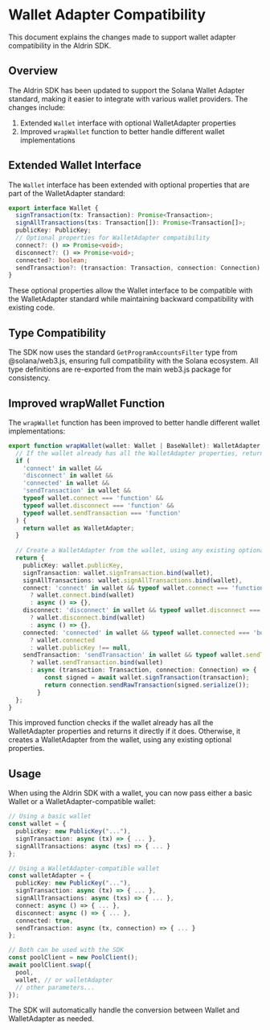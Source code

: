 # Wallet Adapter Compatibility

This document explains the changes made to support wallet adapter compatibility in the Aldrin SDK.

## Overview

The Aldrin SDK has been updated to support the Solana Wallet Adapter standard, making it easier to integrate with various wallet providers. The changes include:

1. Extended `Wallet` interface with optional WalletAdapter properties
2. Improved `wrapWallet` function to better handle different wallet implementations

## Extended Wallet Interface

The `Wallet` interface has been extended with optional properties that are part of the WalletAdapter standard:

```typescript
export interface Wallet {
  signTransaction(tx: Transaction): Promise<Transaction>;
  signAllTransactions(txs: Transaction[]): Promise<Transaction[]>;
  publicKey: PublicKey;
  // Optional properties for WalletAdapter compatibility
  connect?: () => Promise<void>;
  disconnect?: () => Promise<void>;
  connected?: boolean;
  sendTransaction?: (transaction: Transaction, connection: Connection) => Promise<string>;
}
```

These optional properties allow the Wallet interface to be compatible with the WalletAdapter standard while maintaining backward compatibility with existing code.

## Type Compatibility

The SDK now uses the standard `GetProgramAccountsFilter` type from @solana/web3.js, ensuring full compatibility with the Solana ecosystem. All type definitions are re-exported from the main web3.js package for consistency.

## Improved wrapWallet Function

The `wrapWallet` function has been improved to better handle different wallet implementations:

```typescript
export function wrapWallet(wallet: Wallet | BaseWallet): WalletAdapter {
  // If the wallet already has all the WalletAdapter properties, return it directly
  if (
    'connect' in wallet && 
    'disconnect' in wallet && 
    'connected' in wallet && 
    'sendTransaction' in wallet &&
    typeof wallet.connect === 'function' &&
    typeof wallet.disconnect === 'function' &&
    typeof wallet.sendTransaction === 'function'
  ) {
    return wallet as WalletAdapter;
  }
  
  // Create a WalletAdapter from the wallet, using any existing optional properties
  return {
    publicKey: wallet.publicKey,
    signTransaction: wallet.signTransaction.bind(wallet),
    signAllTransactions: wallet.signAllTransactions.bind(wallet),
    connect: 'connect' in wallet && typeof wallet.connect === 'function' 
      ? wallet.connect.bind(wallet) 
      : async () => {},
    disconnect: 'disconnect' in wallet && typeof wallet.disconnect === 'function'
      ? wallet.disconnect.bind(wallet)
      : async () => {},
    connected: 'connected' in wallet && typeof wallet.connected === 'boolean'
      ? wallet.connected
      : wallet.publicKey !== null,
    sendTransaction: 'sendTransaction' in wallet && typeof wallet.sendTransaction === 'function'
      ? wallet.sendTransaction.bind(wallet)
      : async (transaction: Transaction, connection: Connection) => {
          const signed = await wallet.signTransaction(transaction);
          return connection.sendRawTransaction(signed.serialize());
        }
  };
}
```

This improved function checks if the wallet already has all the WalletAdapter properties and returns it directly if it does. Otherwise, it creates a WalletAdapter from the wallet, using any existing optional properties.

## Usage

When using the Aldrin SDK with a wallet, you can now pass either a basic Wallet or a WalletAdapter-compatible wallet:

```typescript
// Using a basic wallet
const wallet = {
  publicKey: new PublicKey("..."),
  signTransaction: async (tx) => { ... },
  signAllTransactions: async (txs) => { ... }
};

// Using a WalletAdapter-compatible wallet
const walletAdapter = {
  publicKey: new PublicKey("..."),
  signTransaction: async (tx) => { ... },
  signAllTransactions: async (txs) => { ... },
  connect: async () => { ... },
  disconnect: async () => { ... },
  connected: true,
  sendTransaction: async (tx, connection) => { ... }
};

// Both can be used with the SDK
const poolClient = new PoolClient();
await poolClient.swap({
  pool,
  wallet, // or walletAdapter
  // other parameters...
});
```

The SDK will automatically handle the conversion between Wallet and WalletAdapter as needed.

